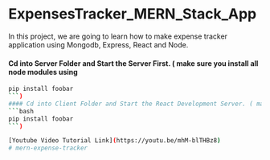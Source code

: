 # ExpensesTracker_MERN_Stack_App
In this project, we are going to learn how to make expense tracker application using Mongodb, Express, React and Node.


#### Cd into Server Folder and Start the Server First. ( make sure you install all node modules using 
```bash
pip install foobar
```)
#### Cd into Client Folder and Start the React Development Server. ( make sure you install all node modules using 
```bash
pip install foobar
```)

[Youtube Video Tutorial Link](https://youtu.be/mhM-blTHBz8)
#   m e r n - e x p e n s e - t r a c k e r  
 